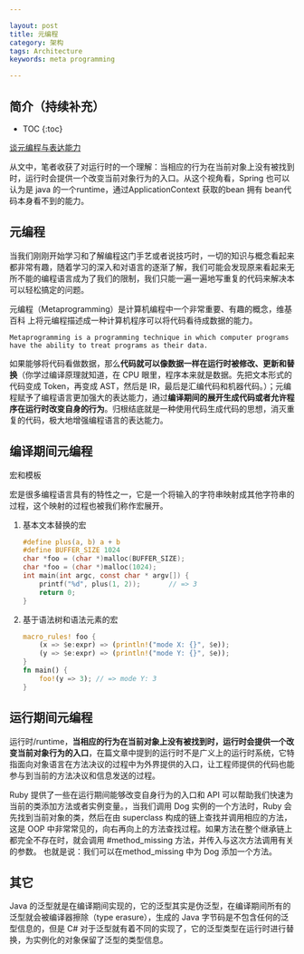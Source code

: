 ```yaml
---

layout: post
title: 元编程
category: 架构
tags: Architecture
keywords: meta programming

---
```


## 简介（持续补充）

* TOC
{:toc}

[谈元编程与表达能力](https://mp.weixin.qq.com/s/SUV6vBaqwu19-xYzkG4SxA)

从文中，笔者收获了对运行时的一个理解：当相应的行为在当前对象上没有被找到时，运行时会提供一个改变当前对象行为的入口。从这个视角看，Spring 也可以认为是 java 的一个runtime，通过ApplicationContext 获取的bean 拥有 bean代码本身看不到的能力。

## 元编程

当我们刚刚开始学习和了解编程这门手艺或者说技巧时，一切的知识与概念看起来都非常有趣，随着学习的深入和对语言的逐渐了解，我们可能会发现原来看起来无所不能的编程语言成为了我们的限制，我们只能一遍一遍地写重复的代码来解决本可以轻松搞定的问题。

元编程（Metaprogramming）是计算机编程中一个非常重要、有趣的概念，维基百科 上将元编程描述成一种计算机程序可以将代码看待成数据的能力。

`Metaprogramming is a programming technique in which computer programs have the ability to treat programs as their data.`

如果能够将代码看做数据，那么**代码就可以像数据一样在运行时被修改、更新和替换**（你学过编译原理就知道，在 CPU 眼里，程序本来就是数据。先把文本形式的代码变成 Token，再变成 AST，然后是 IR，最后是汇编代码和机器代码。）；元编程赋予了编程语言更加强大的表达能力，通过**编译期间的展开生成代码或者允许程序在运行时改变自身的行为**。归根结底就是一种使用代码生成代码的思想，消灭重复的代码，极大地增强编程语言的表达能力。

## 编译期间元编程

宏和模板


宏是很多编程语言具有的特性之一，它是一个将输入的字符串映射成其他字符串的过程，这个映射的过程也被我们称作宏展开。

1. 基本文本替换的宏

    ```c
    #define plus(a, b) a + b
    #define BUFFER_SIZE 1024
    char *foo = (char *)malloc(BUFFER_SIZE);
    char *foo = (char *)malloc(1024);
    int main(int argc, const char * argv[]) {
        printf("%d", plus(1, 2));       // => 3
        return 0;
    }
    ```

2. 基于语法树和语法元素的宏

    ```rust
    macro_rules! foo {
        (x => $e:expr) => (println!("mode X: {}", $e));
        (y => $e:expr) => (println!("mode Y: {}", $e));
    }
    fn main() {
        foo!(y => 3); // => mode Y: 3
    }
    ```

## 运行期间元编程

运行时/runtime，**当相应的行为在当前对象上没有被找到时，运行时会提供一个改变当前对象行为的入口**，在篇文章中提到的运行时不是广义上的运行时系统，它特指面向对象语言在方法决议的过程中为外界提供的入口，让工程师提供的代码也能参与到当前的方法决议和信息发送的过程。

Ruby 提供了一些在运行期间能够改变自身行为的入口和 API 可以帮助我们快速为当前的类添加方法或者实例变量。，当我们调用 Dog 实例的一个方法时，Ruby 会先找到当前对象的类，然后在由 superclass 构成的链上查找并调用相应的方法，这是 OOP 中非常常见的，向右再向上的方法查找过程。如果方法在整个继承链上都完全不存在时，就会调用 #method_missing 方法，并传入与这次方法调用有关的参数。 也就是说：我们可以在method_missing 中为 Dog 添加一个方法。

## 其它

Java 的泛型就是在编译期间实现的，它的泛型其实是伪泛型，在编译期间所有的泛型就会被编译器擦除（type erasure），生成的 Java 字节码是不包含任何的泛型信息的，但是 C# 对于泛型就有着不同的实现了，它的泛型类型在运行时进行替换，为实例化的对象保留了泛型的类型信息。